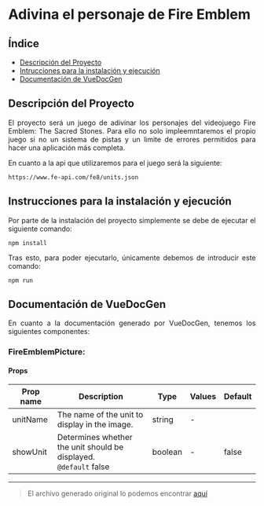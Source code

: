 <div align="justify">

# Adivina el personaje de Fire Emblem


## Índice

- [Descripción del Proyecto](#descripción-del-proyecto)
- [Intrucciones para la instalación y ejecución](#instrucciones-para-la-instalación-y-ejecución)
- [Documentación de VueDocGen](#documentación-de-vuedocgen)


## Descripción del Proyecto

El proyecto será un juego de adivinar los personajes del videojuego Fire Emblem: The Sacred Stones. Para ello no solo impleemntaremos el propio juego si no un sistema de pistas y un limite de errores permitidos para hacer una aplicación más completa. 

En cuanto a la api que utilizaremos para el juego será la siguiente:

```code
https://www.fe-api.com/fe8/units.json
```

## Instrucciones para la instalación y ejecución

Por parte de la instalación del proyecto simplemente se debe de ejecutar el siguiente comando:

```code
npm install
```

Tras esto, para poder ejecutarlo, únicamente debemos de introducir este comando:

```code
npm run
```


## Documentación de VueDocGen

En cuanto a la documentación generado por VueDocGen, tenemos los siguientes componentes:

### FireEmblemPicture:

####  Props

| Prop name | Description                                                           | Type    | Values | Default |
| --------- | --------------------------------------------------------------------- | ------- | ------ | ------- |
| unitName  | The name of the unit to display in the image.                         | string  | -      |         |
| showUnit  | Determines whether the unit should be displayed.<br/>`@default` false | boolean | -      | false   |

---


> El archivo generado original lo podemos encontrar [aquí](./code/fe-project/docs/src/components/FireEmblemPicture.md) 



</div>